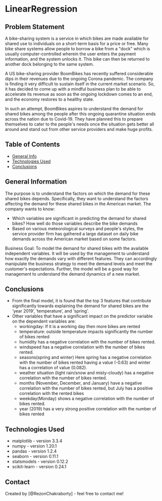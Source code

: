 # LinearRegression
## Problem Statement
A bike-sharing system is a service in which bikes are made available for shared use to individuals on a short-term basis for a price or free. Many bike share systems allow people to borrow a bike from a "dock" which is usually computer-controlled wherein the user enters the payment information, and the system unlocks it. This bike can then be returned to another dock belonging to the same system.

A US bike-sharing provider BoomBikes has recently suffered considerable dips in their revenues due to the ongoing Corona pandemic. The company is finding it very difficult to sustain itself in the current market scenario. So, it has decided to come up with a mindful business plan to be able to accelerate its revenue as soon as the ongoing lockdown comes to an end, and the economy restores to a healthy state. 

In such an attempt, BoomBikes aspires to understand the demand for shared bikes among the people after this ongoing quarantine situation ends across the nation due to Covid-19. They have planned this to prepare themselves to cater to the people's needs once the situation gets better all around and stand out from other service providers and make huge profits.

## Table of Contents
* [General Info](#general-information)
* [Technologies Used](#technologies-used)
* [Conclusions](#conclusions)


## General Information
The purpose is to understand the factors on which the demand for these shared bikes depends. Specifically, they want to understand the factors affecting the demand for these shared bikes in the American market. The company wants to know:

 - Which variables are significant in predicting the demand for shared bikes?
How well do those variables describe the bike demands
 - Based on various meteorological surveys and people's styles, the service provider firm has gathered a large dataset on daily bike demands across the American market based on some factors. 


Business Goal:
To model the demand for shared bikes with the available independent variables. It will be used by the management to understand how exactly the demands vary with different features. They can accordingly manipulate the business strategy to meet the demand levels and meet the customer's expectations. Further, the model will be a good way for management to understand the demand dynamics of a new market. 


## Conclusions
- From the final model, it is found that the top 3 features that contribute significantly towards
explaining the demand for shared bikes are the ‘year 2019’, ‘temperature’, and ‘spring’.
- Other variables that have a significant impact on the predictor variable on the dependent variables are: 
    - workingday: If it is a working day then more bikes are rented
    - temperature: outside temperature impacts significantly the number of bikes rented
    - humidity has a negative correlation with the number of bikes rented.
    - windspeed has a negative correlation with the number of bikes rented.
    - seasons(spring and winter) Here spring has a negative correlation with the number of bikes rented having a value (-0.63) and winter has a correlation of value (0.082).
    - weather situation (light rain/snow and misty-cloudy) has a negative correlation with the number of bikes rented.
    - months (November, December, and January) have a negative correlation with the number of bikes rented, but July has a positive correlation with the rented bikes
    - weekday(Monday) shows a negative correlation with the number of bikes rented.
    - year (2019) has a very strong positive correlation with the number of bikes rented

  
## Technologies Used
- matplotlib - version 3.3.4
- numpy - version 1.20.1
- pandas - version  1.2.4
- seaborn - version 0.11.1
- statsmodels - version 0.12.2
- scikit-learn - version 0.24.1

## Contact
Created by [@RezonChakraborty] - feel free to contact me!
